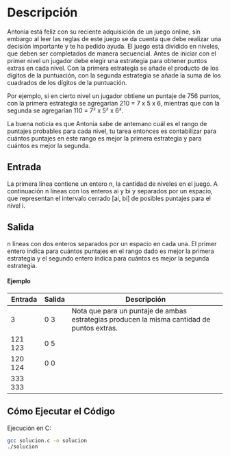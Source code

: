 # Descripción
Antonia está feliz con su reciente adquisición de un juego online, sin embargo al leer las reglas de este juego se da cuenta que debe realizar una decisión importante y te ha pedido ayuda. El juego está dividido en niveles, que deben ser completados de manera secuencial. Antes de iniciar con el primer nivel un jugador debe elegir una estrategia para obtener puntos extras en cada nivel. Con la primera estrategia se añade el producto de los dígitos de la puntuación, con la segunda estrategia se añade la suma de los cuadrados de los dígitos de la puntuación.

Por ejemplo, si en cierto nivel un jugador obtiene un puntaje de 756 puntos, con la primera estrategia se agregarían 210 = 7 x 5 x 6, mientras que con la segunda se agregarían 110 = 7² x 5² x 6².

La buena noticia es que Antonia sabe de antemano cuál es el rango de puntajes probables para cada nivel, tu tarea entonces es contabilizar para cuántos puntajes en este rango es mejor la primera estrategia y para cuántos es mejor la segunda.

## Entrada
La primera línea contiene un entero n, la cantidad de niveles en el juego. A continuación n líneas con los enteros ai y bi y separados por un espacio, que representan el intervalo cerrado [ai, bi] de posibles puntajes para el nivel i.

## Salida
n líneas con dos enteros separados por un espacio en cada una. El primer entero indica para cuántos puntajes en el rango dado es mejor la primera estrategia y el segundo entero indica para cuántos es mejor la segunda estrategia.
#### Ejemplo
| **Entrada** | **Salida** | **Descripción**                           |
|-------------|------------|-------------------------------------------|
| 3           | 0 3        | Nota que para un puntaje de ambas estrategias producen la misma cantidad de puntos extras.|
| 121 123     | 0 5        | |
| 120 124     | 0 0        | |
| 333 333     |            | |

## Cómo Ejecutar el Código

Ejecución en C:

```bash
gcc solucion.c -o solucion
./solucion